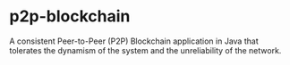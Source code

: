 # p2p-blockchain
A consistent Peer-to-Peer (P2P) Blockchain application in Java that tolerates the dynamism of the system and the unreliability of the network.
